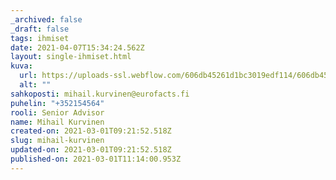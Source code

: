 ```yaml
---
_archived: false
_draft: false
tags: ihmiset
date: 2021-04-07T15:34:24.562Z
layout: single-ihmiset.html
kuva:
  url: https://uploads-ssl.webflow.com/606db45261d1bc3019edf114/606db45261d1bcd6e0edf125_kurvinen001.200x300-piacontain.jpg
  alt: ""
sahkoposti: mihail.kurvinen@eurofacts.fi
puhelin: "+352154564"
rooli: Senior Advisor
name: Mihail Kurvinen
created-on: 2021-03-01T09:21:52.518Z
slug: mihail-kurvinen
updated-on: 2021-03-01T09:21:52.518Z
published-on: 2021-03-01T11:14:00.953Z
---
```

